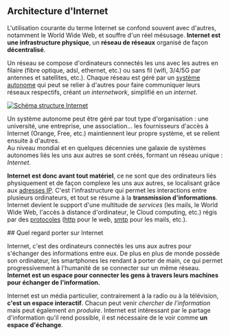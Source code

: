 ## Architecture d'Internet

L'utilisation courante du terme Internet se confond
souvent avec d'autres, notamment le World Wide Web, et souffre
d'un réel mésusage. **Internet est une infrastructure physique**, un **réseau de réseaux** organisé de façon **décentralisé**.

Un réseau se compose d'ordinateurs connectés les uns avec
les autres en filaire (fibre optique, adsl, ethernet, etc.) ou sans fil (wifi, 3/4/5G par antennes et satellites, etc.). Chaque réseau est géré par un [système autonome](https://fr.wikipedia.org/wiki/Autonomous_System) qui peut se relier à d'autres pour faire communiquer leurs réseaux respectifs, créant *un internetwork*, simplifié en *un internet*.

[![Schéma structure Internet](/static/internet_AS.png)](/static/internet_AS.png)

Un système autonome peut être géré par tout type d'organisation : une université, une entreprise, une association... les fournisseurs d'accès à Internet (Orange, Free, etc.) maintiennent leur propre système, et se relient ensuite à d'autres.  
Au niveau mondial et en quelques décennies une galaxie de systèmes autonomes liés les uns aux autres se sont créés, formant un réseau unique : *Internet*.

**Internet est donc avant tout matériel**, ce ne sont que des ordinateurs liés physiquement et de façon complexe les uns aux autres, se localisant grâce aux [adresses IP](https://adresseip.com/). C'est l'infrastructure qui permet les interactions entre plusieurs ordinateurs,
et tout se résume à la **transmission d'informations**.  
Internet devient le support d'une multitude de *services* (les mails, le World Wide Web, l'accès à distance d'ordinateur, le Cloud computing, etc.) régis par des [protocoles](https://fr.wikipedia.org/wiki/Protocole_informatique) ([http](https://fr.wikipedia.org/wiki/Hypertext_Transfer_Protocol) pour le web, [smtp](https://fr.wikipedia.org/wiki/Simple_Mail_Transfer_Protocol) pour les mails, etc.).

## Quel regard porter sur Internet

Internet, c'est des ordinateurs connectés les uns aux autres pour s'échanger des informations entre eux. De plus en plus de monde possède son ordinateur, les smartphones les rendant à porter de main, ce qui permet progressivement à l'humanité de se connecter sur un même réseau. **Internet est un espace pour connecter les gens à travers leurs machines pour échanger de l'information.**

Internet est un média particulier, contrairement à la radio ou à la télévision, **c'est un espace interactif**. Chacun peut venir *chercher de l'information* mais peut également *en produire*. Internet est intéressant par le partage d'information qu'il rend possible, il est nécessaire de le voir comme **un espace d'échange**.
